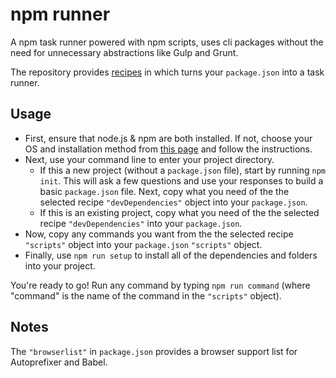 # npm runner

A npm task runner powered with npm scripts, uses cli packages without the need for unnecessary
abstractions like Gulp and Grunt.

The repository provides [recipes](recipes) in which turns your `package.json` into a task runner.

## Usage

* First, ensure that node.js & npm are both installed. If not, choose your OS and installation method from [this page](https://nodejs.org/en/download/package-manager/) and follow the instructions.
* Next, use your command line to enter your project directory.
  * If this a new project (without a `package.json` file), start by running `npm init`. This will ask a few questions and use your responses to build a basic `package.json` file. Next, copy what you need of the the selected recipe `"devDependencies"` object into your `package.json`.
  * If this is an existing project, copy what you need of the the selected recipe `"devDependencies"` into your `package.json`.
* Now, copy any commands you want from the the selected recipe `"scripts"` object into your `package.json` `"scripts"` object.
* Finally, use `npm run setup` to install all of the dependencies and folders into your project.

You're ready to go! Run any command by typing `npm run command` (where "command" is the name of the command in the `"scripts"` object).

## Notes

The `"browserlist"` in `package.json` provides a browser support list for Autoprefixer and Babel.

